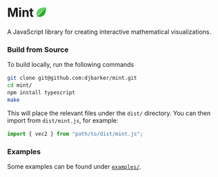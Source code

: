 # Mint <img width="22pt" src="./logo/logo_128x128.png"></img>

A JavaScript library for creating interactive mathematical visualizations.

### Build from Source

To build locally, run the following commands

```bash
git clone git@github.com:djbarker/mint.git
cd mint/
npm install typescript
make
```

This will place the relevant files under the `dist/` directory.
You can then import from `dist/mint.js`, for example:

```javascript
import { vec2 } from "path/to/dist/mint.js";
```

### Examples

Some examples can be found under [`examples/`](examples/).